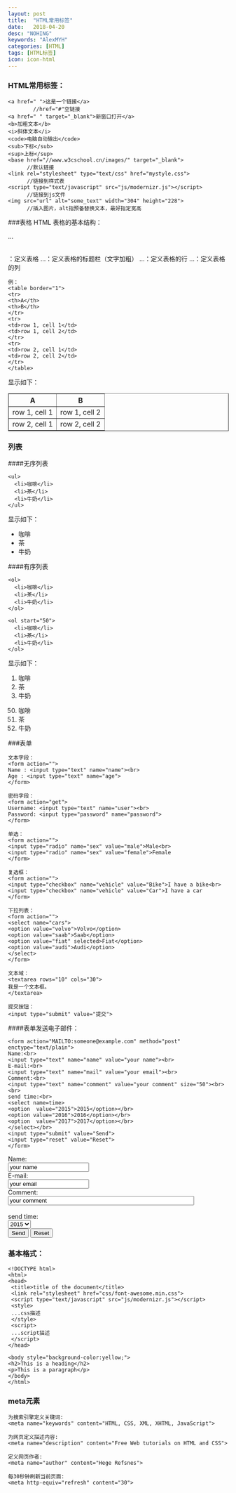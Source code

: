 ```yaml
---
layout: post
title:  "HTML常用标签"
date:   2018-04-20
desc: "NOHING"
keywords: "AlexMYH"
categories: [HTML]
tags: [HTML标签]
icon: icon-html
---
```



### HTML常用标签：
```
<a href=" ">这是一个链接</a>  
        //href="#"空链接
<a href=" " target="_blank">新窗口打开</a>
<b>加粗文本</b>
<i>斜体文本</i>
<code>电脑自动输出</code>
<sub>下标</sub> 
<sup>上标</sup>
<base href="//www.w3cschool.cn/images/" target="_blank"> 
      //默认链接
<link rel="stylesheet" type="text/css" href="mystyle.css"> 
      //链接到样式表
<script type="text/javascript" src="js/modernizr.js"></script> 
      //链接到js文件   
<img src="url" alt="some_text" width="304" height="228">
      //插入图片，alt指预备替换文本，最好指定宽高
```

###表格
HTML 表格的基本结构：

  <table>…</table>：定义表格

  <th>…</th>：定义表格的标题栏（文字加粗）

  <tr>…</tr>：定义表格的行

  <td>…</td>：定义表格的列

```
例：
<table border="1">
<tr>
<th>A</th>
<th>B</th>
</tr>
<tr>
<td>row 1, cell 1</td>
<td>row 1, cell 2</td>
</tr>
<tr>
<td>row 2, cell 1</td>
<td>row 2, cell 2</td>
</tr>
</table>
```
显示如下：
<table border="1">
<tr>
<th>A</th>
<th>B</th>
</tr>
<tr>
<td>row 1, cell 1</td>
<td>row 1, cell 2</td>
</tr>
<tr>
<td>row 2, cell 1</td>
<td>row 2, cell 2</td>
</tr>
</table>

### 列表
####无序列表
```
<ul>
  <li>咖啡</li>
  <li>茶</li>
  <li>牛奶</li>
</ul>
```
显示如下：
<ul>
  <li>咖啡</li>
  <li>茶</li>
  <li>牛奶</li>
</ul>

####有序列表
```
<ol>
  <li>咖啡</li>
  <li>茶</li>
  <li>牛奶</li>
</ol>

<ol start="50">
  <li>咖啡</li>
  <li>茶</li>
  <li>牛奶</li>
</ol>
```
显示如下：
<ol>
  <li>咖啡</li>
  <li>茶</li>
  <li>牛奶</li>
</ol>

<ol start="50">
  <li>咖啡</li>
  <li>茶</li>
  <li>牛奶</li>
</ol>

###表单
```
文本字段：
<form action="">
Name : <input type="text" name="name"><br>
Age : <input type="text" name="age">
</form>

密码字段：
<form action="get">
Username: <input type="text" name="user"><br>
Password: <input type="password" name="password">
</form>

单选：
<form action="">
<input type="radio" name="sex" value="male">Male<br>
<input type="radio" name="sex" value="female">Female
</form>

复选框：
<form action="">
<input type="checkbox" name="vehicle" value="Bike">I have a bike<br>
<input type="checkbox" name="vehicle" value="Car">I have a car 
</form>

下拉列表：
<form action="">
<select name="cars">
<option value="volvo">Volvo</option>
<option value="saab">Saab</option>
<option value="fiat" selected>Fiat</option>
<option value="audi">Audi</option>
</select>
</form>

文本域：
<textarea rows="10" cols="30">
我是一个文本框。
</textarea>

提交按钮：
<input type="submit" value="提交">
```
####表单发送电子邮件：
```
<form action="MAILTO:someone@example.com" method="post" enctype="text/plain">
Name:<br>
<input type="text" name="name" value="your name"><br>
E-mail:<br>
<input type="text" name="mail" value="your email"><br>
Comment:<br>
<input type="text" name="comment" value="your comment" size="50"><br><br>
send time:<br>
<select name=time>
<option  value="2015">2015</option></br>
<option value="2016">2016</option></br>
<option  value="2017">2017</option></br>
</select></br>
<input type="submit" value="Send">
<input type="reset" value="Reset">
</form>
```
<form action="MAILTO:someone@example.com" method="post" enctype="text/plain">
Name:<br>
<input type="text" name="name" value="your name"><br>
E-mail:<br>
<input type="text" name="mail" value="your email"><br>
Comment:<br>
<input type="text" name="comment" value="your comment" size="50"><br><br>
send time:<br>
<select name=time>
<option  value="2015">2015</option></br>
<option value="2016">2016</option></br>
<option  value="2017">2017</option></br>
</select></br>
<input type="submit" value="Send">
<input type="reset" value="Reset">
</form>


### 基本格式：
```
<!DOCTYPE html>
<html>
<head>
 <title>title of the document</title>
 <link rel="stylesheet" href="css/font-awesome.min.css">
 <script type="text/javascript" src="js/modernizr.js"></script>    
 <style>
 ...css描述
 </style>
 <script>
 ...script描述
 </script>
</head>

<body style="background-color:yellow;">
<h2>This is a heading</h2>
<p>This is a paragraph</p>
</body>
</html>
```

### meta元素
```
为搜索引擎定义关键词:    
<meta name="keywords" content="HTML, CSS, XML, XHTML, JavaScript">

为网页定义描述内容:    
<meta name="description" content="Free Web tutorials on HTML and CSS">

定义网页作者:    
<meta name="author" content="Hege Refsnes">

每30秒钟刷新当前页面:   
<meta http-equiv="refresh" content="30">
```













